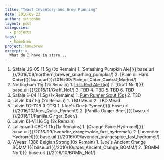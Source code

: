 ```yaml
---
title: "Yeast Inventory and Brew Planning"
date: 2016-09-22
author: suttonbm
layout: post
categories:
  - projects
tags:
  - homebrew
project: homebrew
excerpt: >
  What do I have in store...
---
```


  1. Safale US-05 11.5g (0x Remain)
    1. [Smashing Pumpkin Ale]({{ base.url }}/2016/09/northern_brewer_smashing_pumpkin/)
    2. [Plain ol' Hard Cider]({{ base.url }}/2016/09/Plain_ol_Cider_Central_Market/)
  2. Nottingham 11g (2x Remain)
    1. [Irish Red Ale (5g)](#)
    2. [Graff No.1]({{ base.url }}/2016/11/Graff_No1/)
    3. TBD
    4. TBD
    5. TBD
    6. TBD
  3. Safale S-04 11.5g (1x Remains)
    1. [Rum Runner Stout (5g)](#)
    2. TBD
  4. Lalvin D47 5g (2x Remain)
    1. TBD Mead
    2. TBD Mead
  5. Lalvin EC-1118 (LOTS)
    1. [Joe's Quick Pyment]({{ base.url }}/2016/10/Joes_Quick_Pyment/)
    2. [Panilla Ginger Beer]({{ base.url }}/2016/11/Panilla_Ginger_Beer/)
  6. Lalvin K1-V1116 5g (2x Remain)
  7. Lallemand CBC-1 11g (1x Remains)
    1. [Orange Spice Hydromel]({{ base.url }}/2016/09/lavender_orangespice_fast_hydromel/)
    2. [Lavender Hydromel]({{ base.url }}/2016/09/lavender_orangespice_fast_hydromel/)
  8. Wyeast 1388 Belgian Strong (0x Remain)
    1. [Joe's Ancient Orange BOMM]({{ base.url }}/2016/10/Joes_Ancient_Orange_BOMM/)
    2. [BOMM No.1]({{ base.url }}/2016/10/BOMM_No1/)
